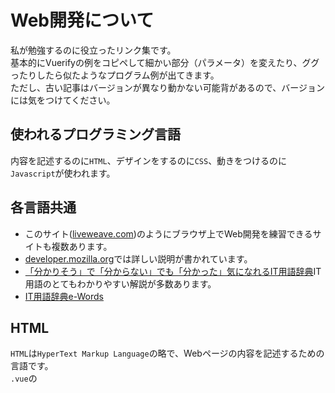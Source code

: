 # Web開発について
私が勉強するのに役立ったリンク集です。  
基本的にVuerifyの例をコピペして細かい部分（パラメータ）を変えたり、ググったりしたら似たようなプログラム例が出てきます。  
ただし、古い記事はバージョンが異なり動かない可能背があるので、バージョンには気をつけてください。  

## 使われるプログラミング言語
内容を記述するのに`HTML`、デザインをするのに`CSS`、動きをつけるのに`Javascript`が使われます。  

## 各言語共通
- このサイト([liveweave.com](https://liveweave.com/))のようにブラウザ上でWeb開発を練習できるサイトも複数あります。
- [developer.mozilla.org](https://developer.mozilla.org/ja/docs/Learn)では詳しい説明が書かれています。
- [「分かりそう」で「分からない」でも「分かった」気になれるIT用語辞典](https://wa3.i-3-i.info/index.html)IT用語のとてもわかりやすい解説が多数あります。
- [IT用語辞典e-Words](https://e-words.jp/)


## HTML
`HTML`は`HyperText Markup Language`の略で、Webページの内容を記述するための言語です。  
`.vue`の<template>タグ内に記述します。  
このように`<タグ名>と</タグ名>`で色々なものをはさんでいきます。  
- タイトルなどの大きい文字は`<h1> </h1>`(h1~h6)まであります。
- リンクは`<a href="URL">`で書きます。
- その他はググったり、試したりしてください。

- [超基本的なこと](https://saruwakakun.com/html-css/basic/html)
- [リンク(aタグ)](https://saruwakakun.com/html-css/basic/a-link)
- [箇条書き](https://saruwakakun.com/html-css/basic/ul-ol-li)  
  要素を縦だけでなく横に並べたいときも使えます。
- [まとまりを作る(div,span)](https://saruwakakun.com/html-css/basic/div-span)

```html
```
## CSS
`CSS`は`Cascading Style Sheets`の略で、Webページのデザインをするための言語です。  
余白を付けたり、配置を変えたり、位置を変えたりできます。  
今回はCSSで書くのではなく`Vuetify`を使い記述します。

- [超基本的なこと](https://saruwakakun.com/html-css/basic/css)
- [余白](https://saruwakakun.com/html-css/basic/margin-padding)  
  borderを基準とすると、内側の余白が`padding`、外側の余白が`margin`です。
- [幅と高さ](https://saruwakakun.com/html-css/basic/width-height)
- [配置（display・inline・block）](https://saruwakakun.com/html-css/basic/display)
- [配置(flexbox)](https://mdstage.com/html-css/css-senior/flexbox)  
  詳細はググってください。
- [位置](https://saruwakakun.com/html-css/basic/relative-absolute-fixed)
- [位置(中央揃え)](https://saruwakakun.com/html-css/basic/centering)
- [whitespace](https://saruwakakun.com/html-css/basic/white-space)  
  HTMLコード内のスペース、改行などをどのように表示させるかの設定ができます。
- [CSSセレクタ](https://saruwakakun.com/html-css/reference/selector)

## Javascripot
`Javascript`はWebページの動きをつけるための言語です。  
最初は使わないと思います。

## vuerify
Vuerifyは  
めっちゃ楽になります。  
例えばボタンをHTML+CSSで作ると[これだけ](https://jajaaan.co.jp/css/button/)書かないと行けないのですが、Vuerifyが使えるので
```.html

<v-btn></v-btn>

```
一行でできます。





https://qiita.com/kztmy/items/221cc6b3f0ef5d2b3d3a
https://zenn.dev/catch/articles/install_nuxtjs
https://qiita.com/notch0314/items/e9f2b704a340824393b8
v-for key n でループ
カルーセル https://yacchi-engineer.com/?p=1737
親子関係を説明する図
https://yacchi-engineer.com/?cat=32
https://qiita.com/is_ryo/items/6bfa55599becd2f35879
https://zenn.dev/mikakane/books/nuxtjs-website/viewer/7
初心者向け v-app
https://masa-enjoy.com/vuetify-beginner
https://v2.vuetifyjs.com/ja/components/application/#section-30c730d530a930eb30c8306e30a230d730ea30b130fc30b730e730f330de30fc30af30a230c330d7
https://qiita.com/mml/items/7bdffe5eb5044f861cf1
v-imgで相対パスはだるい  
https://i-doctor.sakura.ne.jp/web/doku.php?id=00.vue%E7%94%A8%E3%83%87%E3%82%B6%E3%82%A4%E3%83%B3%E3%83%95%E3%83%AC%E3%83%BC%E3%83%A0%E3%83%AF%E3%83%BC%E3%82%AFvuetify:06.vuetify%E3%81%A7%E7%94%BB%E5%83%8F%E8%A1%A8%E7%A4%BA%E3%81%AE%E3%83%AA%E3%83%B3%E3%82%AF%E3%81%AE%E6%B3%A8%E6%84%8F%E7%82%B9


## その他
- 画像を重ねる https://public-constructor.com/display-icon-on-image/


## pathを通すについて
https://daeudaeu.com/mac-path/
https://reffect.co.jp/windows/full_understanding_mac/
https://qiita.com/soarflat/items/09be6ab9cd91d366bf71#%E3%82%B3%E3%83%9E%E3%83%B3%E3%83%89%E6%A4%9C%E7%B4%A2%E3%83%91%E3%82%B9%E3%81%AE%E7%A2%BA%E8%AA%8D%E6%96%B9%E6%B3%95
https://qiita.com/soarflat/items/d5015bec37f8a8254380


node.js アンインストール
https://blog.proglus.jp/5518/
https://blog.proglus.jp/5518/